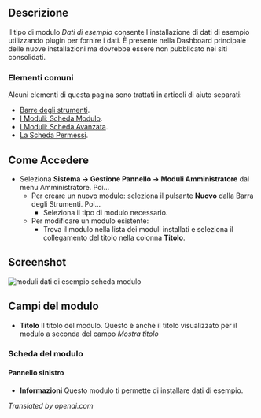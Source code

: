 <!-- Filename: Help4.x:Admin_Modules:_Sample_Data / Display title: Moduli: Dati di Esempio -->

## Descrizione

Il tipo di modulo *Dati di esempio* consente l'installazione di dati di esempio utilizzando
plugin per fornire i dati. È presente nella Dashboard principale delle nuove 
installazioni ma dovrebbe essere non pubblicato nei siti consolidati.

### Elementi comuni

Alcuni elementi di questa pagina sono trattati in articoli di aiuto separati:

* [Barre degli strumenti](jdocmanual?article=help/common-elements/toolbars).
* [I Moduli: Scheda Modulo](jdocmanual?article=help/modules/modules-module-tab).
* [I Moduli: Scheda Avanzata](jdocmanual?article=help/modules/modules-advanced-tab).
* [La Scheda Permessi](jdocmanual?article=help/common-elements/edit-permissions).

## Come Accedere

- Seleziona **Sistema → Gestione Pannello → Moduli Amministratore** dal
  menu Amministratore. Poi...
  - Per creare un nuovo modulo: seleziona il pulsante **Nuovo** dalla Barra degli Strumenti. Poi...
    - Seleziona il tipo di modulo necessario.
  - Per modificare un modulo esistente:
    - Trova il modulo nella lista dei moduli installati e seleziona il
      collegamento del titolo nella colonna **Titolo**.

## Screenshot

![moduli dati di esempio scheda modulo](../../../it/images/modules-admin/modules-sample-data-module-tab.png)

## Campi del modulo

- **Titolo** Il titolo del modulo. Questo è anche il titolo visualizzato
  per il modulo a seconda del campo *Mostra titolo*

### Scheda del modulo

#### Pannello sinistro

- **Informazioni** Questo modulo ti permette di installare dati di esempio.

*Translated by openai.com*
